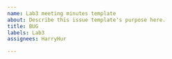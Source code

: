 ```yaml
---
name: Lab3 meeting minutes template
about: Describe this issue template's purpose here.
title: BUG
labels: Lab3
assignees: HarryHur

---
```



